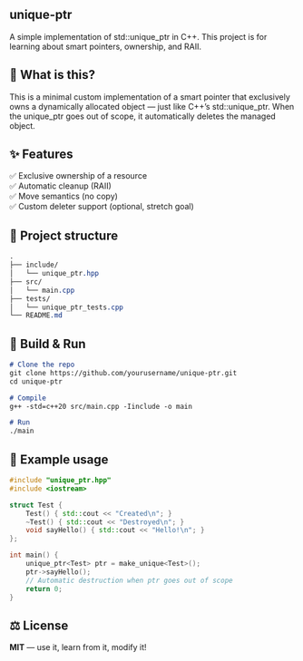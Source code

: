 ## unique-ptr

A simple implementation of std::unique_ptr in C++.
This project is for learning about smart pointers, ownership, and RAII.

## 📌 What is this? 
This is a minimal custom implementation of a smart pointer that exclusively owns a dynamically allocated object — just like C++’s std::unique_ptr.
When the unique_ptr goes out of scope, it automatically deletes the managed object.

## ✨ Features 
✅ Exclusive ownership of a resource \
✅ Automatic cleanup (RAII) \
✅ Move semantics (no copy) \
✅ Custom deleter support (optional, stretch goal)

## 📂 Project structure 

```css
.
├── include/
│   └── unique_ptr.hpp
├── src/
│   └── main.cpp
├── tests/
│   └── unique_ptr_tests.cpp
└── README.md
```

## 🚀 Build & Run
``` md
# Clone the repo
git clone https://github.com/yourusername/unique-ptr.git
cd unique-ptr

# Compile
g++ -std=c++20 src/main.cpp -Iinclude -o main

# Run
./main

```
## 🧩 Example usage

``` cpp
#include "unique_ptr.hpp"
#include <iostream>

struct Test {
    Test() { std::cout << "Created\n"; }
    ~Test() { std::cout << "Destroyed\n"; }
    void sayHello() { std::cout << "Hello!\n"; }
};

int main() {
    unique_ptr<Test> ptr = make_unique<Test>();
    ptr->sayHello();
    // Automatic destruction when ptr goes out of scope
    return 0;
}
```

## ⚖️ License
**MIT** — use it, learn from it, modify it!